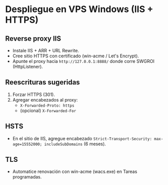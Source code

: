 # Despliegue en VPS Windows (IIS + HTTPS)

## Reverse proxy IIS
- Instale IIS + ARR + URL Rewrite.
- Cree sitio HTTPS con certificado (win-acme / Let's Encrypt).
- Apunte el proxy hacia `http://127.0.0.1:8888/` donde corre SWGROI (HttpListener).

## Reescrituras sugeridas
1. Forzar HTTPS (301).
2. Agregar encabezados al proxy:
   - `X-Forwarded-Proto: https`
   - (opcional) `X-Forwarded-For`

## HSTS
- En el sitio de IIS, agregue encabezado `Strict-Transport-Security: max-age=15552000; includeSubDomains` (6 meses).

## TLS
- Automatice renovación con win-acme (wacs.exe) en Tareas programadas.

